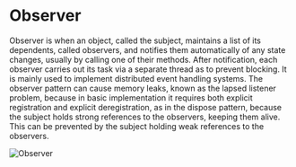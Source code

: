 # Observer

Observer is when an object, called the subject, maintains a list of its dependents, called observers, and notifies them automatically of any state changes, usually by calling one of their methods. After notification, each observer carries out its task via a separate thread as to prevent blocking. It is mainly used to implement distributed event handling systems.  The observer pattern can cause memory leaks, known as the lapsed listener problem, because in basic implementation it requires both explicit registration and explicit deregistration, as in the dispose pattern, because the subject holds strong references to the observers, keeping them alive. This can be prevented by the subject holding weak references to the observers.

![Observer](https://www.dofactory.com/images/diagrams/net/observer.gif)